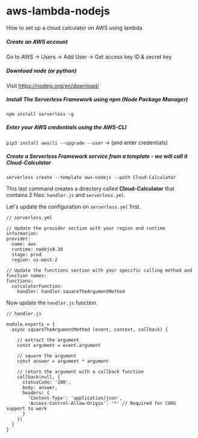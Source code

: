 # aws-lambda-nodejs
How to set up a cloud calculator on AWS using lambda

##### Create an AWS account
Go to AWS -> Users -> Add User -> Get access key ID & secret key

##### Download node (or python)
Visit https://nodejs.org/en/download/

##### Install The Serverless Framework using npm (Node Package Manager)
`npm install serverless -g`

##### Enter your AWS credentials using the AWS-CLI
`pip3 install awscli --upgrade --user`
-> (and enter credentials)

##### Create a Serverless Framework service from a template - we will call it Cloud-Calculator
`serverless create --template aws-nodejs --path Cloud-Calculator`

This last command creates a directory called **Cloud-Calculator** that contains 2 files: `handler.js` and `serverless.yml`.

Let's update the configuration on `serverless.yml` first.

```
// serverless.yml

// Update the provider section with your region and runtime information:
provider:
  name: aws
  runtime: nodejs8.10
  stage: prod
  region: us-west-2

// Update the functions section with your specific calling method and function names:
functions:
  calculatorFunction:
    handler: handler.squareTheArgumentMethod
```

Now update the `handler.js` function.

```
// handler.js

module.exports = {
  async squareTheArgumentMethod (event, context, callback) {

    // extract the argument
    const argument = event.argument

    // square the argument
    const answer = argument * argument

    // return the argument with a callback function
    callback(null, {
      statusCode: '200',
      body: answer,
      headers: {
        'Content-Type': 'application/json',
        'Access-Control-Allow-Origin': '*' // Required for CORS support to work
      }
    })
  }
}

```




